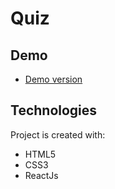 # Quiz
## Demo
* [Demo version](http://aleksandercie.github.io/quiz)
## Technologies

Project is created with:
* HTML5
* CSS3
* ReactJs
